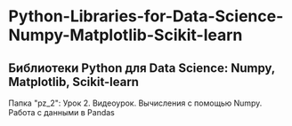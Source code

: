 # Python-Libraries-for-Data-Science-Numpy-Matplotlib-Scikit-learn
## Библиотеки Python для Data Science: Numpy, Matplotlib, Scikit-learn

Папка "pz_2": Урок 2. Видеоурок. Вычисления с помощью Numpy. Работа с данными в Pandas
